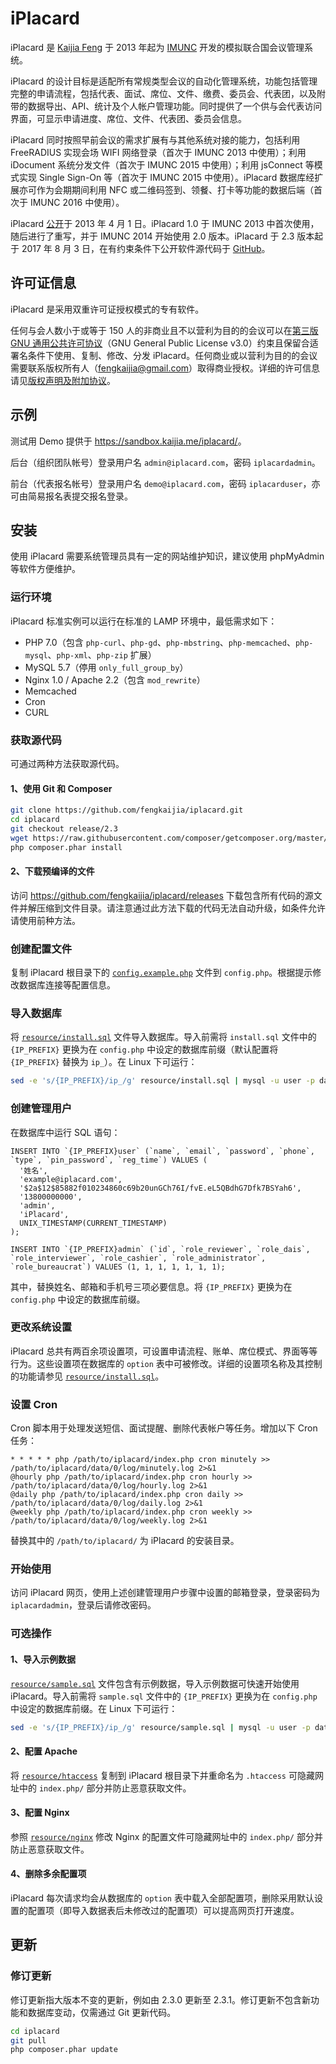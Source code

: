 # iPlacard

iPlacard 是 [Kaijia Feng](http://kaijia.me/) 于 2013 年起为 [IMUNC](http://imunc.com/) 开发的模拟联合国会议管理系统。

iPlacard 的设计目标是适配所有常规类型会议的自动化管理系统，功能包括管理完整的申请流程，包括代表、面试、席位、文件、缴费、委员会、代表团，以及附带的数据导出、API、统计及个人帐户管理功能。同时提供了一个供与会代表访问界面，可显示申请进度、席位、文件、代表团、委员会信息。

iPlacard 同时按照早前会议的需求扩展有与其他系统对接的能力，包括利用 FreeRADIUS 实现会场 WIFI 网络登录（首次于 IMUNC 2013 中使用）；利用 iDocument 系统分发文件（首次于 IMUNC 2015 中使用）；利用 jsConnect 等模式实现 Single Sign-On 等（首次于 IMUNC 2015 中使用）。iPlacard 数据库经扩展亦可作为会期期间利用 NFC 或二维码签到、领餐、打卡等功能的数据后端（首次于 IMUNC 2016 中使用）。

iPlacard [公开](http://imunc.com/2013/04/announcing-iplacard/)于 2013 年 4 月 1 日。iPlacard 1.0 于 IMUNC 2013 中首次使用，随后进行了重写，并于 IMUNC 2014 开始使用 2.0 版本。iPlacard 于 2.3 版本起于 2017 年 8 月 3 日，在有约束条件下公开软件源代码于 [GitHub](https://github.com/fengkaijia/iplacard)。

## 许可证信息

iPlacard 是采用双重许可证授权模式的专有软件。

任何与会人数小于或等于 150 人的非商业且不以营利为目的的会议可以在[第三版 GNU 通用公共许可协议](https://www.gnu.org/licenses/gpl-3.0.en.html)（GNU General Public License v3.0）约束且保留合适署名条件下使用、复制、修改、分发 iPlacard。任何商业或以营利为目的的会议需要联系版权所有人（[fengkaijia@gmail.com](mailto:fengkaijia@gmail.com)）取得商业授权。详细的许可信息请见[版权声明及附加协议](LICENSE.txt)。

## 示例

测试用 Demo 提供于 <https://sandbox.kaijia.me/iplacard/>。

后台（组织团队帐号）登录用户名 `admin@iplacard.com`，密码 `iplacardadmin`。

前台（代表报名帐号）登录用户名 `demo@iplacard.com`，密码 `iplacarduser`，亦可由简易报名表提交报名登录。

## 安装

使用 iPlacard 需要系统管理员具有一定的网站维护知识，建议使用 phpMyAdmin 等软件方便维护。

### 运行环境

iPlacard 标准实例可以运行在标准的 LAMP 环境中，最低需求如下：

* PHP 7.0（包含 `php-curl`、`php-gd`、`php-mbstring`、`php-memcached`、`php-mysql`、`php-xml`、`php-zip` 扩展）
* MySQL 5.7（停用 `only_full_group_by`）
* Nginx 1.0 / Apache 2.2（包含 `mod_rewrite`）
* Memcached
* Cron
* CURL

### 获取源代码

可通过两种方法获取源代码。

#### 1、使用 Git 和 Composer

```bash
git clone https://github.com/fengkaijia/iplacard.git
cd iplacard
git checkout release/2.3
wget https://raw.githubusercontent.com/composer/getcomposer.org/master/web/installer -O - -q | php -- --quiet
php composer.phar install
```

#### 2、下载预编译的文件

访问 <https://github.com/fengkaijia/iplacard/releases> 下载包含所有代码的源文件并解压缩到文件目录。请注意通过此方法下载的代码无法自动升级，如条件允许请使用前种方法。

### 创建配置文件

复制 iPlacard 根目录下的 [`config.example.php`](config.example.php) 文件到 `config.php`。根据提示修改数据库连接等配置信息。

### 导入数据库

将 [`resource/install.sql`](resource/install.sql) 文件导入数据库。导入前需将 `install.sql` 文件中的 `{IP_PREFIX}` 更换为在 `config.php` 中设定的数据库前缀（默认配置将 `{IP_PREFIX}` 替换为 `ip_`）。在 Linux 下可运行：

```bash
sed -e 's/{IP_PREFIX}/ip_/g' resource/install.sql | mysql -u user -p database
```

### 创建管理用户

在数据库中运行 SQL 语句：

```mysql
INSERT INTO `{IP_PREFIX}user` (`name`, `email`, `password`, `phone`, `type`, `pin_password`, `reg_time`) VALUES (
  '姓名', 
  'example@iplacard.com', 
  '$2a$12$85882f010234860c69b20unGCh76I/fvE.eL5QBdhG7Dfk7BSYah6', 
  '13800000000', 
  'admin', 
  'iPlacard', 
  UNIX_TIMESTAMP(CURRENT_TIMESTAMP)
);

INSERT INTO `{IP_PREFIX}admin` (`id`, `role_reviewer`, `role_dais`, `role_interviewer`, `role_cashier`, `role_administrator`, `role_bureaucrat`) VALUES (1, 1, 1, 1, 1, 1, 1);
```

其中，替换姓名、邮箱和手机号三项必要信息。将 `{IP_PREFIX}` 更换为在 `config.php` 中设定的数据库前缀。

### 更改系统设置

iPlacard 总共有两百余项设置项，可设置申请流程、账单、席位模式、界面等等行为。这些设置项在数据库的 `option` 表中可被修改。详细的设置项名称及其控制的功能请参见 [`resource/install.sql`](resource/install.sql)。

### 设置 Cron

Cron 脚本用于处理发送短信、面试提醒、删除代表帐户等任务。增加以下 Cron 任务：

```
* * * * * php /path/to/iplacard/index.php cron minutely >> /path/to/iplacard/data/0/log/minutely.log 2>&1
@hourly php /path/to/iplacard/index.php cron hourly >> /path/to/iplacard/data/0/log/hourly.log 2>&1
@daily php /path/to/iplacard/index.php cron daily >> /path/to/iplacard/data/0/log/daily.log 2>&1
@weekly php /path/to/iplacard/index.php cron weekly >> /path/to/iplacard/data/0/log/weekly.log 2>&1
```

替换其中的 `/path/to/iplacard/` 为 iPlacard 的安装目录。

### 开始使用

访问 iPlacard 网页，使用上述创建管理用户步骤中设置的邮箱登录，登录密码为 `iplacardadmin`，登录后请修改密码。

### 可选操作

#### 1、导入示例数据

[`resource/sample.sql`](resource/sample.sql) 文件包含有示例数据，导入示例数据可快速开始使用 iPlacard。导入前需将 `sample.sql` 文件中的 `{IP_PREFIX}` 更换为在 `config.php` 中设定的数据库前缀。在 Linux 下可运行：

```bash
sed -e 's/{IP_PREFIX}/ip_/g' resource/sample.sql | mysql -u user -p database
```

#### 2、配置 Apache

将 [`resource/htaccess`](resource/htaccess) 复制到 iPlacard 根目录下并重命名为 `.htaccess` 可隐藏网址中的 `index.php/` 部分并防止恶意获取文件。

#### 3、配置 Nginx

参照 [`resource/nginx`](resource/nginx) 修改 Nginx 的配置文件可隐藏网址中的 `index.php/` 部分并防止恶意获取文件。

#### 4、删除多余配置项

iPlacard 每次请求均会从数据库的 `option` 表中载入全部配置项，删除采用默认设置的配置项（即导入数据表后未修改过的配置项）可以提高网页打开速度。

## 更新

### 修订更新

修订更新指大版本不变的更新，例如由 2.3.0 更新至 2.3.1。修订更新不包含新功能和数据库变动，仅需通过 Git 更新代码。

```bash
cd iplacard
git pull
php composer.phar update
```